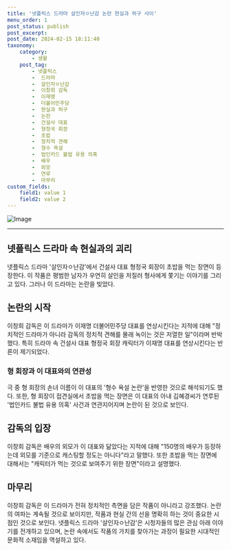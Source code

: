 ```yaml
---
title: '넷플릭스 드라마 살인자ㅇ난감 논란 현실과 허구 사이'
menu_order: 1
post_status: publish
post_excerpt: 
post_date: 2024-02-15 18:11:40
taxonomy:
    category:
        - 생활
    post_tag:
        - 넷플릭스
        -  드라마
        -  살인자ㅇ난감
        -  이창희 감독
        -  이재명
        -  더불어민주당
        -  현실과 허구
        -  논란
        -  건설사 대표
        -  형정국 회장
        -  초밥
        -  정치적 견해
        -  형수 욕설
        -  법인카드 불법 유용 의혹
        -  배우
        -  외모
        -  연루
        -  마무리
custom_fields:
    field1: value 1
    field2: value 2
---
```


![Image](https://imgnews.pstatic.net/image/023/2024/02/14/0003816637_001_20240214174804537.jpg?type=w647)

---
## 넷플릭스 드라마 속 현실과의 괴리
넷플릭스 드라마 '살인자ㅇ난감'에서 건설사 대표 형정국 회장이 초밥을 먹는 장면이 등장한다. 이 작품은 평범한 남자가 우연히 살인을 저질러 형사에게 쫓기는 이야기를 그리고 있다. 그러나 이 드라마는 논란을 빚었다.
## 논란의 시작
이창희 감독은 이 드라마가 이재명 더불어민주당 대표를 연상시킨다는 지적에 대해 "정치적인 드라마가 아니라 감독의 정치적 견해를 몰래 녹이는 것은 저열한 일"이라며 반박했다. 특히 드라마 속 건설사 대표 형정국 회장 캐릭터가 이재명 대표를 연상시킨다는 반론이 제기되었다.
### 형 회장과 이 대표와의 연관성
극 중 형 회장의 손녀 이름이 이 대표의 '형수 욕설 논란'을 반영한 것으로 해석되기도 했다. 또한, 형 회장이 접견실에서 초밥을 먹는 장면은 이 대표의 아내 김혜경씨가 연루된 '법인카드 불법 유용 의혹' 사건과 연관지어지며 논란이 된 것으로 보인다.
## 감독의 입장
이창희 감독은 배우의 외모가 이 대표와 닮았다는 지적에 대해 "150명의 배우가 등장하는데 외모를 기준으로 캐스팅할 정도는 아니다"라고 말했다. 또한 초밥을 먹는 장면에 대해서는 "캐릭터가 먹는 것으로 보여주기 위한 장면"이라고 설명했다.
## 마무리
이창희 감독은 이 드라마가 전혀 정치적인 측면을 담은 작품이 아니라고 강조했다. 논란의 여파는 계속될 것으로 보이지만, 작품과 현실 간의 선을 명확히 하는 것이 중요한 시점인 것으로 보인다. 넷플릭스 드라마 '살인자ㅇ난감'은 시청자들의 많은 관심 아래 이야기를 전개하고 있으며, 논란 속에서도 작품의 가치를 찾아가는 과정이 필요한 시대적인 문화적 소재임을 역설하고 있다.
